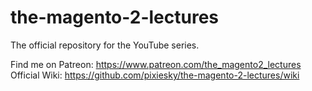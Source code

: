 # the-magento-2-lectures
The official repository for the YouTube series.

Find me on Patreon: https://www.patreon.com/the_magento2_lectures
Official Wiki: https://github.com/pixiesky/the-magento-2-lectures/wiki

